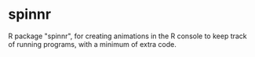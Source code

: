 spinnr
======

R package "spinnr", for creating animations in the R console to keep track of running programs, with a minimum of extra code.
